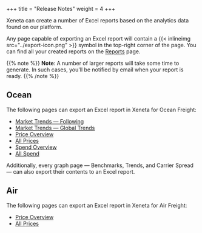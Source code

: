 +++
title = "Release Notes"
weight = 4
+++

Xeneta can create a number of Excel reports based on the analytics data found on our platform.

Any page capable of exporting an Excel report will contain a {{< inlineimg src="../export-icon.png" >}} symbol in the top-right corner of the page. You can find all your created reports on the [Reports](https://app.xeneta.com/ocean/reports/custom) page.

{{% note %}} <strong>Note</strong>: A number of larger reports will take some time to generate. In such cases, you'll be notified by email when your report is ready. {{% /note %}}

## Ocean

The following pages can export an Excel report in Xeneta for Ocean Freight:

* [Market Trends — Following](https://app.xeneta.com/ocean/market-trends/following)
* [Market Trends — Global Trends](https://app.xeneta.com/ocean/market-trends/global)
* [Price Overview](https://app.xeneta.com/ocean/prices/corridors)
* [All Prices](https://app.xeneta.com/ocean/prices/all)
* [Spend Overview](https://app.xeneta.com/ocean/spend/corridors)
* [All Spend](https://app.xeneta.com/ocean/spend/all)

Additionally, every graph page — Benchmarks, Trends, and Carrier Spread — can also export their contents to an Excel report.

## Air

The following pages can export an Excel report in Xeneta for Air Freight:

* [Price Overview](https://app.xeneta.com/air/prices/corridors)
* [All Prices](https://app.xeneta.com/air/prices/all)